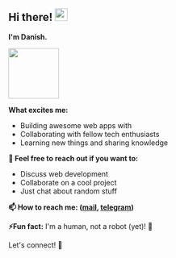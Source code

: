 ## **Hi there!  <img src="https://github.com/user-attachments/assets/28b25a2b-7601-4ff1-867c-511e00ed2ef2" alt="" height="25"  />**

**I'm Danish.**



<img src="https://github.com/user-attachments/assets/43601f68-c67f-44b8-beb1-3881d4f0d05d" alt="" height="100"  />


**What excites me:** 
* Building awesome web apps with
* Collaborating with fellow tech enthusiasts
* Learning new things and sharing knowledge



**💬 Feel free to reach out if you want to:**
* Discuss web development 
* Collaborate on a cool project 
* Just chat about random stuff



**📫 How to reach me: ([mail](https://mail.google.com/mail/?view=cm&fs=1&to=pkdanish329@gmail.com), [telegram](https://t.me/daanniishh))**

**⚡Fun fact:** I'm a human, not a robot (yet)! 🤖 



Let's connect! 🔗  

